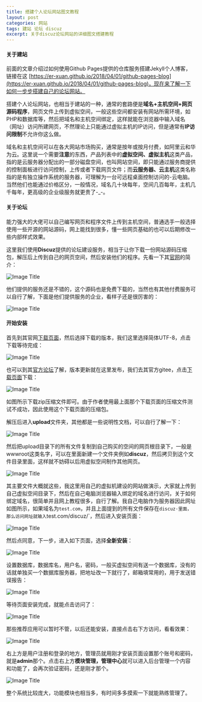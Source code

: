 ```yaml
---
title: 搭建个人论坛网站图文教程
layout: post
categories: 网站
tags: 建站 论坛 discuz
excerpt: 关于discuz论坛网站的详细图文搭建教程
---
```

#### 关于建站
前面的文章介绍过如何使用Github Pages提供的仓库服务搭建Jekyll个人博客，链接在这 [https://er-xuan.github.io/2018/04/01/github-pages-blog](https://er-xuan.github.io/2018/04/01/github-pages-blog)，现在来了解一下如何一步步搭建自己的论坛网站。

搭建个人论坛网站，也相当于建站的一种，通常的套路便是**域名+主机空间+网页源码程序**，网页文件上传到虚拟空间，一般这些空间都安装有网站所需环境，如PHP和数据库等，然后把域名和主机空间绑定，这样就能在浏览器中输入域名（网址）访问所建网页，不然理论上只能通过虚拟主机的IP访问，但是通常有**IP访问限制**不允许你这么做。

域名和主机空间可以在各大网站市场购买，通常是按年或按月付费，如阿里云和华为云。这里说一个需要**注意**的东西，产品列表中的**虚拟空间、虚拟主机**这类产品，指的是云服务器分配出的一部分磁盘空间，也叫网站空间，即只能通过服务商提供的控制面板进行访问控制，上传或者下载网页文件；而**云服务器、云主机**这类名称指的是有独立操作系统的服务器，可理解为一台可远程桌面控制访问的-云电脑。当然他们也能通过价格区分，一般情况，域名几十块每年，空间几百每年，主机几千每年，更高级的企业级服务就更贵了-_-。

#### 关于论坛
能力强大的大佬可以自己编写网页和程序文件上传到主机空间，普通选手一般选择使用一些开源的网站源码，网上能找到很多，懂一些网页基础的也可以后期修改一些内部样式效果。

这里我们使用**Discuz**提供的论坛建设服务，相当于让你下载一份网站源码压缩包，解压后上传到自己的网页空间，然后安装他们的程序。先看一下其[官网](http://www.comsenz.com/)的简介：

![Image Title](https://i.loli.net/2018/11/25/5bfa5a2311d32.png)

他们提供的服务还是不错的，这个源码也是免费下载的，当然也有其他付费服务可以自行了解，下面是他们提供服务的企业，看样子还是很厉害的：

![Image Title](https://i.loli.net/2018/11/25/5bfa5b4142af4.png)

#### 开始安装
首先到其官网[下载页面](http://www.comsenz.com/downloads/install/discuzx#down_open)，然后选择下载的版本，我们这里选择简体UTF-8，点击下载等待完成：

![Image Title](https://i.loli.net/2018/11/25/5bfa5f33e7571.png)

也可以到其[官方论坛](http://www.discuz.net/forum.php)了解，版本更新就在这里发布，我们去其官方gitee，点击[下载页面](https://gitee.com/ComsenzDiscuz/DiscuzX)下载：

![Image Title](https://i.loli.net/2018/11/25/5bfa872216ff4.png)

如图所示下载zip压缩文件即可。由于作者使用最上面那个下载页面的压缩文件测试不成功，因此使用这个下载页面的压缩包。

解压后进入**upload**文件夹，其他都是一些说明性文档，可以自行了解一下：

![Image Title](https://i.loli.net/2018/11/25/5bfa609973982.png)

然后把upload目录下的所有文件复制到自己购买的空间的网页根目录下，一般是wwwroot这类名字，可以在里面新建一个文件夹例如**discuz**，然后拷贝到这个文件目录里面，这样就不妨碍以后用虚拟空间制作其他网页。

![Image Title](https://i.loli.net/2018/11/25/5bfa630914816.png)

其主要文件大概就这些，我这里用自己的虚拟机建设的网站做演示，大家就上传到自己虚拟空间目录下，然后在自己电脑浏览器输入绑定的域名进行访问，关于如何绑定域名，很简单并且网上教程很多，自行了解。我自己电脑作为服务器因此网址如图所示，如果域名为`test.com`，并且上面提到的所有文件保存在`discuz·里面，那么访问网址就输入`test.com/discuz/`，然后进入安装页面：

![Image Title](https://i.loli.net/2018/11/25/5bfa838094975.png)

然后点同意，下一步，进入如下页面，选择**全新安装**：

![Image Title](https://i.loli.net/2018/11/25/5bfa8b39abfe0.png)

设置数据库，数据库名，用户名，密码，一般买虚拟空间有送一个数据库，没有的话就单独买一个数据库服务器，把地址改一下就行了，邮箱填常用的，用于发送错误报告：

![Image Title](https://i.loli.net/2018/11/25/5bfa8c222e37b.png)

等待页面安装完成，就能点击访问了：

![Image Title](https://i.loli.net/2018/11/25/5bfa8e647689c.png)

那些推荐应用可以暂时不管，以后还能安装，直接点击右下方访问，看看效果：

![Image Title](https://i.loli.net/2018/11/25/5bfa9f083d437.png)

右上方是用户注册和登录的地方，管理员就用刚才安装页面设置那个账号和密码，就是**admin**那个。点击右上方**模块管理，管理中心**就可以进入后台管理一个内容和功能了，会再次验证密码，还是刚才那个。

![Image Title](https://i.loli.net/2018/11/25/5bfaa02b2a22d.png)

整个系统比较庞大，功能模块也相当多，有时间多多摸索一下就能熟练管理了。